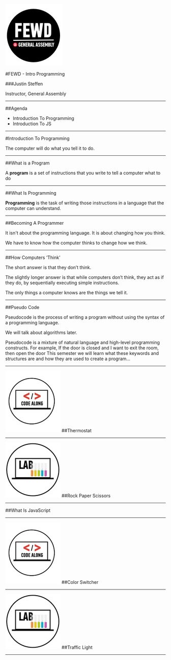 ![GeneralAssemb.ly](../../img/icons/FEWD_Logo.png)

#FEWD - Intro Programming

###Justin Steffen

Instructor, General Assembly

---


##Agenda

*	Introduction To Programming
*	Introduction To JS

---


#Introduction To Programming

The computer will do what you tell it to do.

---


##What is a Program

A __program__ is a set of instructions that you write to tell a computer what to do

---

##What Is Programming

__Programming__ is the task of writing those instructions in a language that the computer can understand.


---

##Becoming A Programmer

It isn't about the programming language. It is about changing how you think.

We have to know how the computer thinks to change how we think.

---

##How Computers ‘Think’

The short answer is that they don’t think.

The slightly longer answer is that while computers don’t think, they act as if they do, by sequentially executing simple instructions.

The only things a computer knows are the things we tell it.


---


##Pseudo Code

Pseudocode is the process of writing a program without using the syntax of a programming language.

<aside class="notes"> 
We will talk about algorithms later.

Pseudocode is a mixture of natural language and high-level programming constructs. For example,
If the door is closed and I want to exit the room, then open the door
This semester we will learn what these keywords and structures are and how they are used to create a program…

</aside>

---



![GeneralAssemb.ly](../../img/icons/code_along.png)
##Thermostat

---



![GeneralAssemb.ly](../../img/icons/exercise_icon_md.png)
##Rock Paper Scissors

---

##What Is JavaScript



---
![GeneralAssemb.ly](../../img/icons/code_along.png)
##Color Switcher

---



![GeneralAssemb.ly](../../img/icons/exercise_icon_md.png)
##Traffic Light

---
